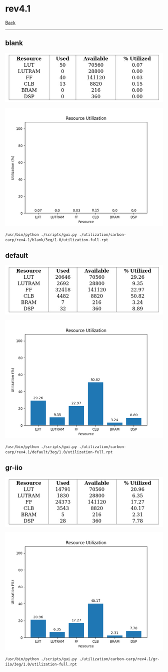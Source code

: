 # rev4.1

[Back](<../carbon-carp.md>)

---

## blank

<p align="center">
	<img src="../../../../images/carbon-carp/rev4.1/blank/3eg/1.0/table.jpg" />
</p>

<p align="center">
	<img src="../../../../images/carbon-carp/rev4.1/blank/3eg/1.0/graph.png" />
</p>

`/usr/bin/python ./scripts/gui.py ./utilization/carbon-carp/rev4.1/blank/3eg/1.0/utilization-full.rpt`

## default

<p align="center">
	<img src="../../../../images/carbon-carp/rev4.1/default/3eg/1.0/table.jpg" />
</p>

<p align="center">
	<img src="../../../../images/carbon-carp/rev4.1/default/3eg/1.0/graph.png" />
</p>

`/usr/bin/python ./scripts/gui.py ./utilization/carbon-carp/rev4.1/default/3eg/1.0/utilization-full.rpt`

## gr-iio

<p align="center">
	<img src="../../../../images/carbon-carp/rev4.1/gr-iio/3eg/1.0/table.jpg" />
</p>

<p align="center">
	<img src="../../../../images/carbon-carp/rev4.1/gr-iio/3eg/1.0/graph.png" />
</p>

`/usr/bin/python ./scripts/gui.py ./utilization/carbon-carp/rev4.1/gr-iio/3eg/1.0/utilization-full.rpt`

